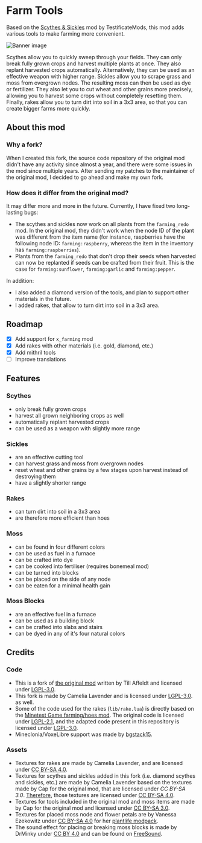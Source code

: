 # Farm Tools

Based on the [Scythes & Sickles](https://github.com/t-affeldt/sickles) mod by TestificateMods, this mod adds various tools to make farming more convenient.

![Banner image](https://codeberg.org/camelia/farmtools/media/tag/0.0.1/screenshot.png)

Scythes allow you to quickly sweep through your fields. They can only break fully grown crops and harvest multiple plants at once. They also replant harvested crops automatically. Alternatively, they can be used as an effective weapon with higher range.
Sickles allow you to scrape grass and moss from overgrown nodes. The resulting moss can then be used as dye or fertilizer. They also let you to cut wheat and other grains more precisely, allowing you to harvest some crops without completely resetting them.
Finally, rakes allow you to turn dirt into soil in a 3x3 area, so that you can create bigger farms more quickly.

## About this mod

### Why a fork?

When I created this fork, the source code repository of the original mod didn't have any activity since almost a year, and there were some issues in the mod since multiple years. After sending my patches to the maintainer of the original mod, I decided to go ahead and make my own fork.

### How does it differ from the original mod?

It may differ more and more in the future. Currently, I have fixed two long-lasting bugs:

- The scythes and sickles now work on all plants from the `farming_redo` mod. In the original mod, they didn't work when the node ID of the plant was different from the item name (for instance, raspberries have the following node ID: `farming:raspberry`, whereas the item in the inventory has `farming:raspberries`).
- Plants from the `farming_redo` that don't drop their seeds when harvested can now be replanted if seeds can be crafted from their fruit. This is the case for `farming:sunflower`, `farming:garlic` and `farming:pepper`.

In addition:

- I also added a diamond version of the tools, and plan to support other materials in the future.
- I added rakes, that allow to turn dirt into soil in a 3x3 area.

## Roadmap

- [x] Add support for `x_farming` mod
- [x] Add rakes with other materials (i.e. gold, diamond, etc.)
- [x] Add mithril tools
- [ ] Improve translations

## Features

### Scythes

- only break fully grown crops
- harvest all grown neighboring crops as well
- automatically replant harvested crops
- can be used as a weapon with slightly more range

### Sickles

- are an effective cutting tool
- can harvest grass and moss from overgrown nodes
- reset wheat and other grains by a few stages upon harvest instead of destroying them
- have a slightly shorter range

### Rakes

- can turn dirt into soil in a 3x3 area
- are therefore more efficient than hoes

### Moss

- can be found in four different colors
- can be used as fuel in a furnace
- can be crafted into dye
- can be cooked into fertiliser (requires bonemeal mod)
- can be turned into blocks
- can be placed on the side of any node
- can be eaten for a minimal health gain

### Moss Blocks

- are an effective fuel in a furnace
- can be used as a building block
- can be crafted into slabs and stairs
- can be dyed in any of it's four natural colors

## Credits

### Code

- This is a fork of [the original mod](https://github.com/t-affeldt/sickles) written by Till Affeldt and licensed under [LGPL-3.0](https://www.gnu.org/licenses/lgpl-3.0.en.html).
- This fork is made by Camelia Lavender and is licensed under [LGPL-3.0](https://www.gnu.org/licenses/lgpl-3.0.en.html). as well.
- Some of the code used for the rakes (`lib/rake.lua`) is directly based on the [Minetest Game farming/hoes mod](https://github.com/luanti-org/minetest_game/blob/master/mods/farming/hoes.lua). The original code is licensed under [LGPL-2.1](https://github.com/luanti-org/minetest_game/blob/master/LICENSE.txt), and the adapted code present in this repository is licensed under [LGPL-3.0](https://www.gnu.org/licenses/lgpl-3.0.en.html).
- Mineclonia/VoxeLibre support was made by [bgstack15](https://codeberg.org/bgstack15).

### Assets

- Textures for rakes are made by Camelia Lavender, and are licensed under [CC BY-SA 4.0](https://creativecommons.org/licenses/by-sa/4.0/deed.en).
- Textures for scythes and sickles added in this fork (i.e. diamond scythes and sickles, etc.) are made by Camelia Lavender based on the textures made by Cap for the original mod, that are licensed under _CC BY-SA 3.0_. [Therefore](https://creativecommons.org/share-your-work/licensing-considerations/compatible-licenses/), those textures are licensed under [CC BY-SA 4.0](https://creativecommons.org/licenses/by-sa/4.0/deed.en).
- Textures for tools included in the original mod and moss items are made by Cap for the original mod and licensed under [CC BY-SA 3.0](https://creativecommons.org/licenses/by-sa/3.0/deed.en).
- Textures for placed moss node and flower petals are by Vanessa Ezekowitz under [CC BY-SA 4.0](https://creativecommons.org/licenses/by-sa/4.0/deed.en) for her [plantlife modpack](https://forum.minetest.net/viewtopic.php?t=3898).
- The sound effect for placing or breaking moss blocks is made by DrMinky under [CC BY 4.0](https://creativecommons.org/licenses/by/4.0/deed.en) and can be found on [FreeSound](https://freesound.org/people/DrMinky/sounds/167073/).
